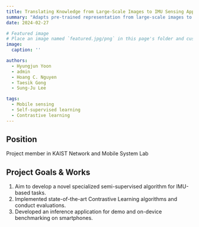 ```yaml
---
title: Translating Knowledge from Large-Scale Images to IMU Sensing Applications
summary: "Adapts pre-trained representation from large-scale images to diverse IMU sensing tasks"
date: 2024-02-27

# Featured image
# Place an image named `featured.jpg/png` in this page's folder and customize its options here.
image:
  caption: ''

authors:
  - Hyungjun Yoon
  - admin
  - Hoang C. Nguyen
  - Taesik Gong
  - Sung-Ju Lee

tags:
  - Mobile sensing
  - Self-supervised learning
  - Contrastive learning
---
```


## Position

Project member in KAIST Network and Mobile System Lab

## Project Goals & Works

1. Aim to develop a novel specialized semi-supervised algorithm for IMU-based tasks.
2. Implemented state-of-the-art Contrastive Learning algorithms and conduct evaluations.
3. Developed an inference application for demo and on-device benchmarking on smartphones.